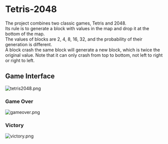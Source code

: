 # Tetris-2048
  The project combines two classic games, Tetris and 2048.  
  Its rule is to generate a block with values in the map and drop it at the bottom of the map.  
  The values of blocks are 2, 4, 8, 16, 32, and the probability of their generation is different.  
  A block crash the same block will generate a new block, which is twice the original value. Note that it can only crash from top to bottom, not left to right or right to left.  
## Game Interface  
  ![tetris2048.png](https://s2.loli.net/2023/09/11/Mljy3YnIkCxS96h.png)  
### Game Over  
  ![gameover.png](https://s2.loli.net/2023/09/11/sxfXSOChq8vgtVa.png)  
### Victory  
  ![victory.png](https://s2.loli.net/2023/09/11/BSdKrzWQ6ujXs2Y.png)  
